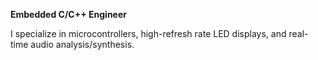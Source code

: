 **Embedded C/C++ Engineer**

I specialize in microcontrollers, high-refresh rate LED displays, and real-time audio analysis/synthesis.

